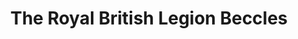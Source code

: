 ---
title: "The Royal British Legion Beccles"
url: /beccles/the-royal-british-legion-beccles/
shop: charity
---
